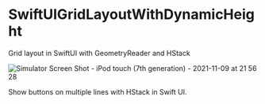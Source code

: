 # SwiftUIGridLayoutWithDynamicHeight
Grid layout in SwiftUI with GeometryReader and HStack



![Simulator Screen Shot - iPod touch (7th generation) - 2021-11-09 at 21 56 28](https://user-images.githubusercontent.com/43773429/140964132-232dc7dd-fd43-40ad-b2d1-8326825e967c.png)



Show buttons on multiple lines with HStack in Swift UI.
